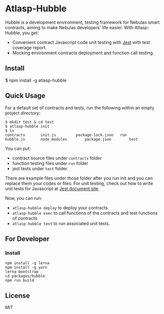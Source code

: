 # Atlasp-Hubble 

Hubble is a development environment, testing framework for Nebulas smart contracts, aiming to make Nebulas developers' life easier. With Atlasp-Hubble, you get:

- Convenient contract Javascript code unit testing with [Jest](https://jestjs.io/) with test coverage report.
- Mocking environment contracts deployment and function call testing.

## Install

$ npm install -g atlasp-hubble

## Quick Usage

For a default set of contracts and tests, run the following within an empty project directory:

	$ mkdir test & cd test
	$ atlasp-hubble init
	$ ls
	contracts		init.js			package-lock.json	run
	hubble.js		node_modules		package.json		test

You can put:

- contract source files under `contracts` folder
- function testing files under `run` folder
- jest tests under `test` folder.

There are example files under those folder after you run init and you can replace them your codes or files.
For unit testing, check out how to write unit tests for Javascript at [Jest document site](https://jestjs.io/docs/en/getting-started).

Now, you can run:
- `atlasp-hubble deploy` to deploy your contracts.
- `atlasp-hubble exec` to call functions of the contracts and test functions of contracts.
- `atlasp-hubble test` to run associated unit tests.

## For Developer

### Install

	npm install -g lerna
	npm install -g yarn
	lerna bootstrap
	cd packages/hubble
	npm run build

## License
MIT

